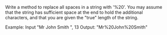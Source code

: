 Write a method to replace all spaces in a string with '%20'. You may assume that the string has sufficient space at the end to hold the additional characters, and that you are given the "true" length of the string. 

Example:
Input "Mr John Smith    ", 13
Output: "Mr%20John%20Smith"